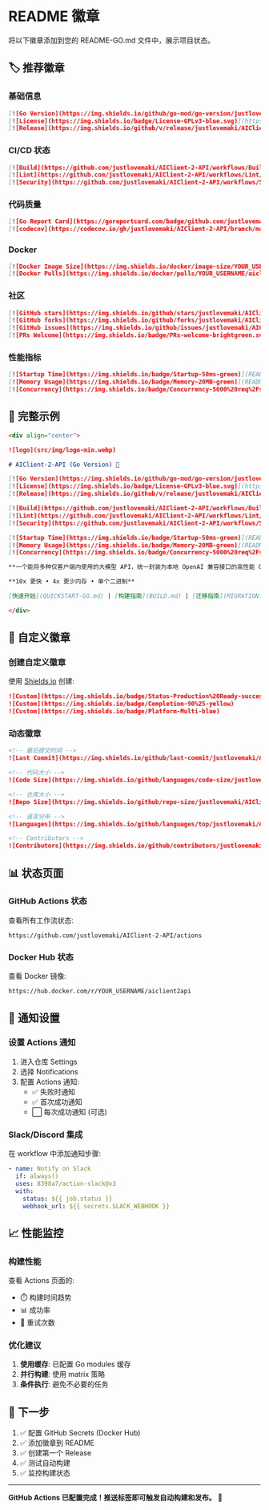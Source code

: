 # README 徽章

将以下徽章添加到您的 README-GO.md 文件中，展示项目状态。

## 🏷️ 推荐徽章

### 基础信息

```markdown
[![Go Version](https://img.shields.io/github/go-mod/go-version/justlovemaki/AIClient-2-API)](https://golang.org/)
[![License](https://img.shields.io/badge/License-GPLv3-blue.svg)](https://www.gnu.org/licenses/gpl-3.0)
[![Release](https://img.shields.io/github/v/release/justlovemaki/AIClient-2-API)](https://github.com/justlovemaki/AIClient-2-API/releases)
```

### CI/CD 状态

```markdown
[![Build](https://github.com/justlovemaki/AIClient-2-API/workflows/Build%20and%20Release/badge.svg)](https://github.com/justlovemaki/AIClient-2-API/actions)
[![Lint](https://github.com/justlovemaki/AIClient-2-API/workflows/Lint/badge.svg)](https://github.com/justlovemaki/AIClient-2-API/actions)
[![Security](https://github.com/justlovemaki/AIClient-2-API/workflows/Security%20Scan/badge.svg)](https://github.com/justlovemaki/AIClient-2-API/actions)
```

### 代码质量

```markdown
[![Go Report Card](https://goreportcard.com/badge/github.com/justlovemaki/AIClient-2-API)](https://goreportcard.com/report/github.com/justlovemaki/AIClient-2-API)
[![codecov](https://codecov.io/gh/justlovemaki/AIClient-2-API/branch/main/graph/badge.svg)](https://codecov.io/gh/justlovemaki/AIClient-2-API)
```

### Docker

```markdown
[![Docker Image Size](https://img.shields.io/docker/image-size/YOUR_USERNAME/aiclient2api/latest)](https://hub.docker.com/r/YOUR_USERNAME/aiclient2api)
[![Docker Pulls](https://img.shields.io/docker/pulls/YOUR_USERNAME/aiclient2api)](https://hub.docker.com/r/YOUR_USERNAME/aiclient2api)
```

### 社区

```markdown
[![GitHub stars](https://img.shields.io/github/stars/justlovemaki/AIClient-2-API?style=social)](https://github.com/justlovemaki/AIClient-2-API)
[![GitHub forks](https://img.shields.io/github/forks/justlovemaki/AIClient-2-API?style=social)](https://github.com/justlovemaki/AIClient-2-API)
[![GitHub issues](https://img.shields.io/github/issues/justlovemaki/AIClient-2-API)](https://github.com/justlovemaki/AIClient-2-API/issues)
[![PRs Welcome](https://img.shields.io/badge/PRs-welcome-brightgreen.svg)](CONTRIBUTING.md)
```

### 性能指标

```markdown
[![Startup Time](https://img.shields.io/badge/Startup-50ms-green)](README-GO.md#performance)
[![Memory Usage](https://img.shields.io/badge/Memory-20MB-green)](README-GO.md#performance)
[![Concurrency](https://img.shields.io/badge/Concurrency-5000%20req%2Fs-green)](README-GO.md#performance)
```

## 📝 完整示例

```markdown
<div align="center">

![logo](src/img/logo-min.webp)

# AIClient-2-API (Go Version) 🚀

[![Go Version](https://img.shields.io/github/go-mod/go-version/justlovemaki/AIClient-2-API)](https://golang.org/)
[![License](https://img.shields.io/badge/License-GPLv3-blue.svg)](https://www.gnu.org/licenses/gpl-3.0)
[![Release](https://img.shields.io/github/v/release/justlovemaki/AIClient-2-API)](https://github.com/justlovemaki/AIClient-2-API/releases)

[![Build](https://github.com/justlovemaki/AIClient-2-API/workflows/Build%20and%20Release/badge.svg)](https://github.com/justlovemaki/AIClient-2-API/actions)
[![Lint](https://github.com/justlovemaki/AIClient-2-API/workflows/Lint/badge.svg)](https://github.com/justlovemaki/AIClient-2-API/actions)
[![Security](https://github.com/justlovemaki/AIClient-2-API/workflows/Security%20Scan/badge.svg)](https://github.com/justlovemaki/AIClient-2-API/actions)

[![Startup Time](https://img.shields.io/badge/Startup-50ms-green)](README-GO.md#performance)
[![Memory Usage](https://img.shields.io/badge/Memory-20MB-green)](README-GO.md#performance)
[![Concurrency](https://img.shields.io/badge/Concurrency-5000%20req%2Fs-green)](README-GO.md#performance)

**一个能将多种仅客户端内使用的大模型 API，统一封装为本地 OpenAI 兼容接口的高性能 Go 代理。**

**10x 更快 • 4x 更少内存 • 单个二进制**

[快速开始](QUICKSTART-GO.md) | [构建指南](BUILD.md) | [迁移指南](MIGRATION.md) | [完整文档](README-GO.md)

</div>
```

## 🎨 自定义徽章

### 创建自定义徽章

使用 [Shields.io](https://shields.io/) 创建:

```markdown
![Custom](https://img.shields.io/badge/Status-Production%20Ready-success)
![Custom](https://img.shields.io/badge/Completion-90%25-yellow)
![Custom](https://img.shields.io/badge/Platform-Multi-blue)
```

### 动态徽章

```markdown
<!-- 最后提交时间 -->
![Last Commit](https://img.shields.io/github/last-commit/justlovemaki/AIClient-2-API)

<!-- 代码大小 -->
![Code Size](https://img.shields.io/github/languages/code-size/justlovemaki/AIClient-2-API)

<!-- 仓库大小 -->
![Repo Size](https://img.shields.io/github/repo-size/justlovemaki/AIClient-2-API)

<!-- 语言分布 -->
![Languages](https://img.shields.io/github/languages/top/justlovemaki/AIClient-2-API)

<!-- Contributors -->
![Contributors](https://img.shields.io/github/contributors/justlovemaki/AIClient-2-API)
```

## 📊 状态页面

### GitHub Actions 状态

查看所有工作流状态:
```
https://github.com/justlovemaki/AIClient-2-API/actions
```

### Docker Hub 状态

查看 Docker 镜像:
```
https://hub.docker.com/r/YOUR_USERNAME/aiclient2api
```

## 🔔 通知设置

### 设置 Actions 通知

1. 进入仓库 Settings
2. 选择 Notifications
3. 配置 Actions 通知:
   - ✅ 失败时通知
   - ✅ 首次成功通知
   - ⬜ 每次成功通知 (可选)

### Slack/Discord 集成

在 workflow 中添加通知步骤:

```yaml
- name: Notify on Slack
  if: always()
  uses: 8398a7/action-slack@v3
  with:
    status: ${{ job.status }}
    webhook_url: ${{ secrets.SLACK_WEBHOOK }}
```

## 📈 性能监控

### 构建性能

查看 Actions 页面的:
- ⏱️ 构建时间趋势
- 📊 成功率
- 🔄 重试次数

### 优化建议

1. **使用缓存**: 已配置 Go modules 缓存
2. **并行构建**: 使用 matrix 策略
3. **条件执行**: 避免不必要的任务

## 🎯 下一步

1. ✅ 配置 GitHub Secrets (Docker Hub)
2. ✅ 添加徽章到 README
3. ✅ 创建第一个 Release
4. ✅ 测试自动构建
5. ✅ 监控构建状态

---

**GitHub Actions 已配置完成！推送标签即可触发自动构建和发布。** 🎉

